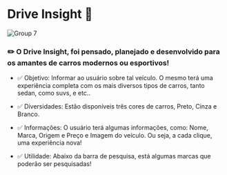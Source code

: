 # Drive Insight 🚙

![Group 7](https://github.com/user-attachments/assets/752c9e79-ce26-44b8-a490-243b47300f80)

### ✏️ O Drive Insight, foi pensado, planejado e desenvolvido para os amantes de carros modernos ou esportivos! 

- ✅ Objetivo: Informar ao usuário sobre tal veículo. O mesmo terá uma experiência completa com os mais diversos tipos de carros, tanto sedan, como suvs, e etc..

- ✅ Diversidades: Estão disponíveis três cores de carros, Preto, Cinza e Branco.

- ✅ Informações: O usuário terá algumas informações, como: Nome, Marca, Origem e Preço e Imagem do veículo. Ou seja, a cada clique, uma experiência nova!

- ✅ Utilidade: Abaixo da barra de pesquisa, está algumas marcas que poderão ser pesquisadas! 






